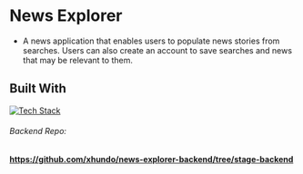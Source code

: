 # News Explorer

- A news application that enables users to populate news stories from searches. Users can also create an account to save searches and news that may be relevant to them.

## Built With

[![Tech Stack](https://skillicons.dev/icons?i=html,css,js,react,nodejs,express,mongodb)](https://skillicons.dev)

###### Backend Repo:

**https://github.com/xhundo/news-explorer-backend/tree/stage-backend**
